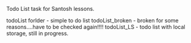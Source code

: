 Todo List task for Santosh lessons.

todoList forlder - simple to do list
todoList_broken - broken for some reasons....have to be checked again!!!!
todoList_LS - todo list with local storage, still in progress.